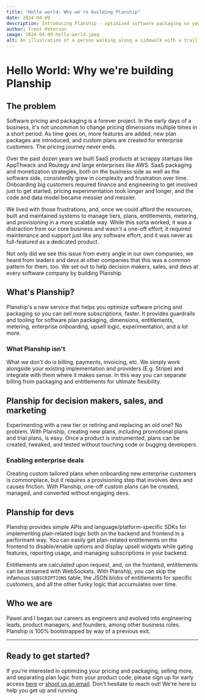 ```yaml
---
title: "Hello world: Why we're building Planship"
date: 2024-04-09
description: Introducing Planship - optimized software packaging so you can sell more subscriptions, faster.
author: Trent Peterson
image: 2024-04-09-hello-world.jpeg
alt: An illustration of a person walking along a sidewalk with a trail of coins behind them
---
```


# Hello World: Why we're building Planship
<ArticleHeader />

## The problem
Software pricing and packaging is a forever project. In the early days of a business, it's not uncommon to change pricing dimensions multiple times in a short period. As time goes on, more features are added, new plan packages are introduced, and custom plans are created for enterprise customers. The pricing journey never ends.

Over the past dozen years we built SaaS products at scrappy startups like AppThwack and Routegy and large enterprises like AWS. SaaS packaging and monetization strategies, both on the business side as well as the software side, consistently grew in complexity and frustration over time. Onboarding big customers required finance and engineering to get involved just to get started, pricing experimentation took longer and longer, and the code and data model became messier and messier.

We lived with those frustrations, and, once we could afford the resources, built and maintained systems to manage tiers, plans, entitlements, metering, and provisioning in a more scalable way. While this sorta worked, it was a distraction from our core business and wasn't a one-off effort; it required maintenance and support just like any software effort, and it was never as full-featured as a dedicated product.

Not only did we see this issue from every angle in our own companies, we heard from leaders and devs at other companies that this was a common pattern for them, too. We set out to help decision makers, sales, and devs at every software company by building Planship.

## What's Planship?
Planship's a new service that helps you optimize software pricing and packaging so you can sell more subscriptions, faster. It provides guardrails and tooling for software plan packaging, dimensions, entitlements, metering, enterprise onboarding, upsell logic, experimentation, and a lot more.


### What Planship isn't
What we don't do is billing, payments, invoicing, etc. We simply work alongside your existing implementation and providers (E.g. Stripe) and integrate with them where it makes sense. In this way you can separate billing from packaging and entitlements for ultimate flexibility.

## Planship for decision makers, sales, and marketing
Experimenting with a new tier or retiring and replacing an old one? No problem. With Planship, creating new plans, including promotional plans and trial plans, is easy. Once a product is instrumented, plans can be created, tweaked, and tested without touching code or bugging developers.

### Enabling enterprise deals
Creating custom tailored plans when onboarding new enterprise customers is commonplace, but it requires a provisioning step that involves devs and causes friction. With Planship, one-off custom plans can be created, managed, and converted without engaging devs.

## Planship for devs
Planship provides simple APIs and language/platform-specific SDKs for implementing plan-related logic both on the backend and frontend in a performant way. You can easily get plan-related entitlements on the frontend to disable/enable options and display upsell widgets while gating features, reporting usage, and managing subscriptions in your backend.

Entitlements are calculated upon request, and, on the frontend, entitlements can be streamed with WebSockets. With Planship, you can skip the infamous `SUBSCRIPTIONS` table, the JSON blobs of entitlements for specific customers, and all the other funky logic that accumulates over time.

## Who we are
Pawel and I began our careers as engineers and evolved into engineering leads, product managers, and founders, among other business roles. Planship is 100% bootstrapped by way of a previous exit.

<hr class="gradient rounded !mt-8" />

## Ready to get started?
If you're interested in optimizing your pricing and packaging, selling more, and separating plan logic from your product code, please sign up for early access [here](https://planship.io) or [shoot us an email](mailto:connect@planship.io). Don't hesitate to reach out! We're here to help you get up and running.
